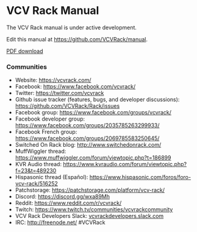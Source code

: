 # VCV Rack Manual

The VCV Rack manual is under active development.

Edit this manual at https://github.com/VCVRack/manual.

[PDF download](VCV-Rack-manual.pdf)


### Communities

- Website: https://vcvrack.com/
- Facebook: https://www.facebook.com/vcvrack/
- Twitter: https://twitter.com/vcvrack
- Github issue tracker (features, bugs, and developer discussions): https://github.com/VCVRack/Rack/issues
- Facebook group: https://www.facebook.com/groups/vcvrack/
- Facebook developer group: https://www.facebook.com/groups/2035785263299933/
- Facebook French group: https://www.facebook.com/groups/2069785583250645/
- Switched On Rack blog: http://www.switchedonrack.com/
- MuffWiggler thread: https://www.muffwiggler.com/forum/viewtopic.php?t=186899
- KVR Audio thread: https://www.kvraudio.com/forum/viewtopic.php?f=23&t=489230
- Hispasonic thread (Español): https://www.hispasonic.com/foros/foro-vcv-rack/516252
- Patchstorage: https://patchstorage.com/platform/vcv-rack/
- Discord: https://discord.gg/wxa89Mh
- Reddit: https://www.reddit.com/r/vcvrack/
- Twitch: https://www.twitch.tv/communities/vcvrackcommunity
- VCV Rack Developers Slack: [vcvrackdevelopers.slack.com](https://vcvrackdevelopers.slack.com/join/shared_invite/enQtMzczNzY2NDUzMTczLWM2Mjg0ZjEzNDQ2YTEwYjFiZTA3MzE4NTRjMjg5ZjRkZDAwMDk5M2I4NmIzYmEyZGY1NGQ4YWE4NzkzZjlhMmI)
- IRC: http://freenode.net/ #VCVRack
